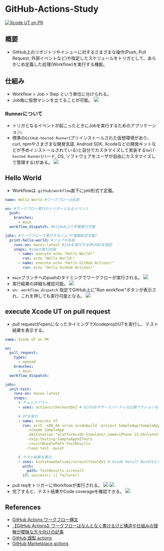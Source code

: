 # GitHub-Actions-Study
[![Xcode UT on PR](https://github.com/tbstrt/GitHub-Actions-Study/actions/workflows/testOnPR.yml/badge.svg)](https://github.com/tbstrt/GitHub-Actions-Study/actions/workflows/testOnPR.yml)

## 概要
* GitHub上のリポジトリやイシューに対するさまざまな操作(Push, Pull Request, 外部イベントなど)や指定したスケジュールをトリガとして、あらかじめ定義した処理(Workflow)を実行する機能。

## 仕組み
* Workflow > Job > Step という単位に分けられる。
* Job毎に仮想マシンを立てることが可能。
![](Resources/image220906_115857.png)
### Runnerについて
* トリガとなるイベントが起こったときにJobを実行するためのアプリケーション。
* 標準の`GitHub-hosted Runner`(プリインストールされた仮想環境があり、curl, npmやさまざまな開発言語, Android SDK, Xcodeなどの開発キットなどが予めインストールされている)と自分でカスタマイズして実装する`Self-hosted Runner`(ハード, OS, ソフトウェアをユーザが自由にカスタマイズして管理する)がある。
![](Resources/image220906_121540.png)

## Hello World
* Workflowは`.github/workflow`直下にyml形式で定義。

```yml:helloWorld.yml
name: Hello World #ワークフローの名前

on: #ワークフロー実行のトリガーとなるイベント
  push:
    branches: 
      - main
  workflow_dispatch: #GitHub上で手動実行可能

jobs: #ワークフローで実行するジョブ(複数記述可能)
  print-hello-world: #ジョブの名前
    runs-on: macos-latest #jobを実行するVMのOSを指定
    steps: #jobの実行内容
      - name: execute echo "Hello World!"
        run: echo "Hello World!"
      - name: execute echo "Hello GitHub Actions!"
        run: echo "Hello GitHub Actions!"
```
* `main`ブランチへのpushのタイミングでワークフローが実行される。
![](Resources/image220905_151434.png)
* 実行結果の詳細も確認可能。
![](Resources/image220905_151610.png)
* `on: workflow_dispatch` 指定でGitHub上に"Run workflow"ボタンが表示され、これを押しても実行可能となる。
![](Resources/image220905_151513.png)

## execute Xcode UT on pull request
* pull requestがopenになったタイミングでXcodeprojのUTを実行し、テスト結果を表示する。

```yml:testOnPR.yml
name: Xcode UT on PR 

on:
  pull_request:
    types:
      - opened
    branches: 
      - main
  workflow_dispatch:

jobs:
  unit-test:
    runs-on: macos-latest
    steps:
      # チェックアウト
      - uses: actions/checkout@v2 # Githubやサードパーティの公開アクションを利用
      
      # UTを実行
      - name: execute UT
        run: arch -x86_64 xcrun xcodebuild -project SampleApp/SampleApp.xcodeproj/
          -scheme SampleApp
          -destination "platform=iOS Simulator,name=iPhone 13,OS=latest"
          -skip-testing:SampleAppUITests
          -resultBundlePath TestResults 
          clean test -quiet

      # テスト結果を表示
      - uses: kishikawakatsumi/xcresulttool@v1 # Xcode Result Bundleとを解析し、Markdown形式でGitHub Checks APIにPOSTして表示可能にしてくれる
        with:
          path: TestResults.xcresult
        if: success() || failure()
```
* pull reqをトリガーにWorkflowが実行される。
![](Resources/image220906_124327.png)
![](Resources/image220906_124352.png)
* 完了すると、テスト結果やCode coverageを確認できる。
![](Resources/image220906_124841.png)

## References
* [GitHub Actions ワークフロー構文](https://docs.github.com/ja/actions/using-workflows/workflow-syntax-for-github-actions)
* [【GitHub Actions】ワークフローはなんとなく書けるけど構造や仕組みの理解が曖昧な方々向けの記事](https://qiita.com/suzuki0430/items/951ed9753c04743537cc)
* [GitHub 謹製 actions](https://github.com/actions)
* [GitHub Marketplace actions](https://github.com/marketplace?type=actions)
